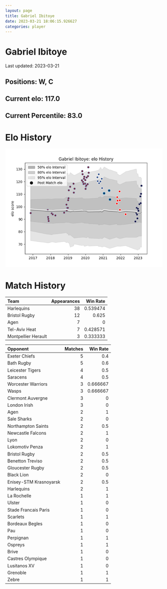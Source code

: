 ```yaml
---  
layout: page  
title: Gabriel Ibitoye  
date: 2023-03-21 18:06:15.926627  
categories: player  
---
```

# Gabriel Ibitoye


Last updated: 2023-03-21
## Positions: W, C

## Current elo: 117.0

## Current Percentile: 83.0

# Elo History


![elo history](history_GabrielIbitoye.png)
# Match History


| Team                |   Appearances |   Win Rate |
|:--------------------|--------------:|-----------:|
| Harlequins          |            38 |   0.539474 |
| Bristol Rugby       |            12 |   0.625    |
| Agen                |             7 |   0        |
| Tel-Aviv Heat       |             7 |   0.428571 |
| Montpellier Herault |             3 |   0.333333 |

| Opponent               |   Matches |   Win Rate |
|:-----------------------|----------:|-----------:|
| Exeter Chiefs          |         5 |   0.4      |
| Bath Rugby             |         5 |   0.6      |
| Leicester Tigers       |         4 |   0.5      |
| Saracens               |         4 |   0.5      |
| Worcester Warriors     |         3 |   0.666667 |
| Wasps                  |         3 |   0.666667 |
| Clermont Auvergne      |         3 |   0        |
| London Irish           |         3 |   0        |
| Agen                   |         2 |   1        |
| Sale Sharks            |         2 |   0        |
| Northampton Saints     |         2 |   0.5      |
| Newcastle Falcons      |         2 |   1        |
| Lyon                   |         2 |   0        |
| Lokomotiv Penza        |         2 |   1        |
| Bristol Rugby          |         2 |   0.5      |
| Benetton Treviso       |         2 |   0.5      |
| Gloucester Rugby       |         2 |   0.5      |
| Black Lion             |         2 |   0        |
| Enisey-STM Krasnoyarsk |         2 |   0.5      |
| Harlequins             |         2 |   1        |
| La Rochelle            |         1 |   1        |
| Ulster                 |         1 |   0        |
| Stade Francais Paris   |         1 |   0        |
| Scarlets               |         1 |   1        |
| Bordeaux Begles        |         1 |   0        |
| Pau                    |         1 |   0        |
| Perpignan              |         1 |   1        |
| Ospreys                |         1 |   1        |
| Brive                  |         1 |   0        |
| Castres Olympique      |         1 |   0        |
| Lusitanos XV           |         1 |   0        |
| Grenoble               |         1 |   1        |
| Zebre                  |         1 |   1        |